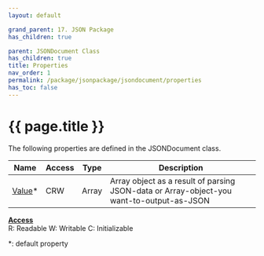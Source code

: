 ```yaml
---
layout: default

grand_parent: 17. JSON Package
has_children: true

parent: JSONDocument Class
has_children: true
title: Properties
nav_order: 1
permalink: /package/jsonpackage/jsondocument/properties
has_toc: false
---
```

# {{ page.title }}

The following properties are defined in the JSONDocument class.

|Name       | Access | Type   | Description |
|----------	|--------|--------|-------------|
|[Value](/package/jsonpackage/jsondocument/properties/value)* | CRW | Array | Array object as a result of parsing JSON-data or Array-object-you want-to-output-as-JSON|

<u><b>Access</b></u><br>
R: Readable
W: Writable
C: Initializable

*: default property
